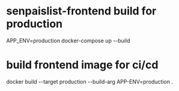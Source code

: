 # senpaislist-frontend build for production
APP_ENV=production docker-compose up --build

# build frontend image for ci/cd
docker build --target production --build-arg APP-ENV=production .